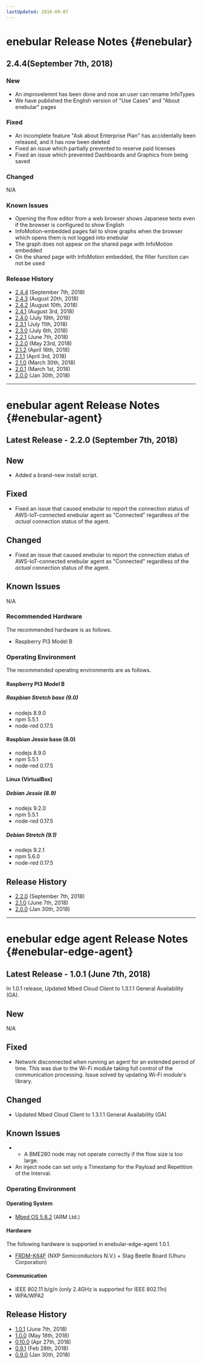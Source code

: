 ```yaml
---
lastUpdated: 2018-09-07
---
```


# enebular Release Notes {#enebular}

## 2.4.4(September 7th, 2018)

### New

* An improvelemnt has been done and now an user can rename InfoTypes
* We have published the English version of "Use Cases" and "About enebular" pages

### Fixed

* An incomplete feature "Ask about Enterprise Plan" has accidentally been released, and it has now been deleted
* Fixed an issue which partially prevented to reserve paid licenses
* Fixed an issue which prevented Dashboards and Graphics from being saved

### Changed

N/A

### Known Issues

- Opening the flow editor from a web browser shows Japanese texts even if the browser is configured to show English
- InfoMotion-embedded pages fail to show graphs when the browser which opens them is not logged into enebular
- The graph does not appear on the shared page with InfoMotion embedded
- On the shared page with InfoMotion embedded, the filter function can not be used

### Release History

- [2.4.4](./enebular/2.4.4.md) (September 7th, 2018)
- [2.4.3](./enebular/2.4.3.md) (August 20th, 2018)
- [2.4.2](./enebular/2.4.2.md) (August 10th, 2018)
- [2.4.1](./enebular/2.4.1.md) (August 3rd, 2018)
- [2.4.0](./enebular/2.4.0.md) (July 19th, 2018)
- [2.3.1](./enebular/2.3.1.md) (July 11th, 2018)
- [2.3.0](./enebular/2.3.0.md) (July 6th, 2018)
- [2.2.1](./enebular/2.2.1.md) (June 7th, 2018)
- [2.2.0](./enebular/2.2.0.md) (May 23rd, 2018)
- [2.1.2](./enebular/2.1.2.md) (April 16th, 2018)
- [2.1.1](./enebular/2.1.1.md) (April 3rd, 2018)
- [2.1.0](./enebular/2.1.0.md) (March 30th, 2018)
- [2.0.1](./enebular/2.0.1.md) (March 1st, 2018)
- [2.0.0](./enebular/2.0.0.md) (Jan 30th, 2018)

---

# enebular agent Release Notes {#enebular-agent}

## Latest Release - 2.2.0 (September 7th, 2018)

## New

* Added a brand-new install script.

## Fixed

* Fixed an issue that caused enebular to report the connection status of AWS-IoT-connected enebular agent as "Connected" regardless of the *actual* connection status of the agent.

## Changed

* Fixed an issue that caused enebular to report the connection status of AWS-IoT-connected enebular agent as "Connected" regardless of the *actual* connection status of the agent.

## Known Issues

 N/A

### Recommended Hardware
The recommended hardware is as follows.
* Raspberry PI3 Model B

### Operating Environment

The recommended operating environments are as follows.

#### Raspberry PI3 Model B

##### Raspbian Stretch base (9.0)
* nodejs 8.9.0
* npm 5.5.1
* node-red 0.17.5

#### Raspbian Jessie base (8.0)
* nodejs 8.9.0
* npm 5.5.1
* node-red 0.17.5

#### Linux (VirtualBox)

##### Debian Jessie (8.9)
* nodejs 9.2.0
* npm 5.5.1
* node-red 0.17.5

##### Debian Stretch (9.1)
* nodejs 9.2.1
* npm 5.6.0
* node-red 0.17.5

## Release History

- [2.2.0](./enebular-agent/2.2.0.md) (September 7th, 2018)
- [2.1.0](./enebular-agent/2.1.0.md) (June 7th, 2018)
- [2.0.0](./enebular-agent/2.0.0.md) (Jan 30th, 2018)

---

# enebular edge agent Release Notes {#enebular-edge-agent}

## Latest Release - 1.0.1 (June 7th, 2018)

In 1.0.1 release, Updated Mbed Cloud Client to 1.3.1.1 General Availability (GA).

## New
N/A

## Fixed
* Network disconnected when running an agent for an extended period of time. This was due to the Wi-Fi module taking full control of the communication processing. Issue solved by updating Wi-Fi module's library.

## Changed
* Updated Mbed Cloud Client to 1.3.1.1 General Availability (GA)

## Known Issues

* * A BME280 node may not operate correctly if the flow size is too large.
* An inject node can set only a Timestamp for the Payload and Repetition of the Interval.

### Operating Environment

#### Operating System

* [Mbed OS 5.8.2](https://github.com/ARMmbed/mbed-os/tree/mbed-os-5.8.2) (ARM Ltd.)

#### Hardware

The following hardware is supported in enebular-edge-agent 1.0.1.

* [FRDM-K64F](https://www.nxp.com/products/processors-and-microcontrollers/arm-based-processors-and-mcus/kinetis-cortex-m-mcus/k-seriesperformancem4/k2x-usb/freedom-development-platform-for-kinetis-k64-k63-and-k24-mcus:FRDM-K64F) (NXP Semiconductors N.V.) + Stag Beetle Board (Uhuru Corporation)

#### Communication

* IEEE 802.11 b/g/n (only 2.4GHz is supported for IEEE 802.11n)
* WPA/WPA2

## Release History

* [1.0.1](./enebular-edge-agent/1.0.1.md) (June 7th, 2018)
* [1.0.0](./enebular-edge-agent/1.0.0.md) (May 18th, 2018)
* [0.10.0](./enebular-edge-agent/10.0.0.md) (Apr 27th, 2018)
* [0.9.1](./enebular-edge-agent/0.9.1.md) (Feb 28th, 2018)
* [0.9.0](./enebular-edge-agent/0.9.0.md) (Jan 30th, 2018)

